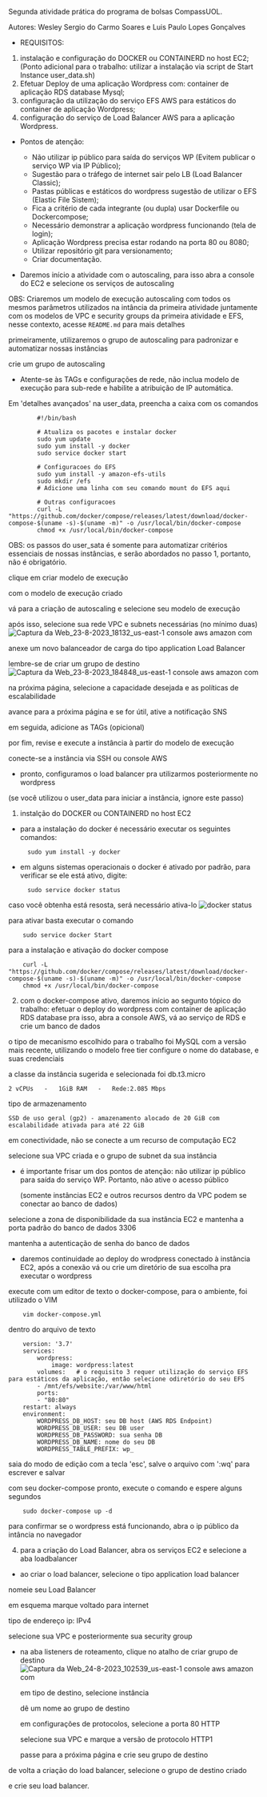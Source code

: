 Segunda atividade prática do programa de bolsas CompassUOL.

Autores: Wesley Sergio do Carmo Soares e Luis Paulo Lopes Gonçalves

- REQUISITOS:
1. instalação e configuração do DOCKER ou CONTAINERD no host EC2;
(Ponto adicional para o trabalho: utilizar a instalação via script de Start Instance user_data.sh)
2. Efetuar Deploy de uma aplicação Wordpress com: container de aplicação RDS database Mysql;
3. configuração da utilização do serviço EFS AWS para estáticos do container de aplicação Wordpress;
4. configuração do serviço de Load Balancer AWS para a aplicação Wordpress.

- Pontos de atenção:
  	- Não utilizar ip público para saída do serviços WP (Evitem publicar o serviço WP via IP Público);
  	- Sugestão para o tráfego de internet sair pelo LB (Load Balancer Classic);
	- Pastas públicas e estáticos do wordpress sugestão de utilizar o EFS (Elastic File Sistem);
    - Fica a critério de cada integrante (ou dupla) usar Dockerfile ou Dockercompose;
    - Necessário demonstrar a aplicação wordpress funcionando (tela de login);
    - Aplicação Wordpress precisa estar rodando na porta 80 ou 8080;
    - Utilizar repositório git para versionamento;
    - Criar documentação.

- Daremos início a atividade com o autoscaling, para isso abra a console do EC2 e selecione os serviços de autoscaling
  
OBS: Criaremos um modelo de execução autoscaling com todos os mesmos parâmetros utilizados na intância da primeira atividade juntamente com
os modelos de VPC e security groups da primeira atividade e EFS, nesse contexto, acesse ``README.md`` para mais detalhes

primeiramente, utilizaremos o grupo de autoscaling para padronizar e automatizar nossas instâncias

crie um grupo de autoscaling 

- Atente-se às TAGs e configurações de rede, não inclua modelo de execução para sub-rede e habilite a atribuição de IP automática.

 Em 'detalhes avançados' na  user_data, preencha a caixa com os comandos

            #!/bin/bash

            # Atualiza os pacotes e instalar docker
            sudo yum update
            sudo yum install -y docker
            sudo service docker start

            # Configuracoes do EFS
            sudo yum install -y amazon-efs-utils
            sudo mkdir /efs
            # Adicione uma linha com seu comando mount do EFS aqui

            # Outras configuracoes
            curl -L "https://github.com/docker/compose/releases/latest/download/docker-compose-$(uname -s)-$(uname -m)" -o /usr/local/bin/docker-compose
            chmod +x /usr/local/bin/docker-compose

OBS: os passos do user_sata é somente para automatizar critérios essenciais de nossas instâncias,
e serão abordados no passo 1, portanto, não é obrigatório.

clique em criar modelo de execução

com o modelo de execução criado

vá para a criação de autoscaling e selecione seu modelo de execução

após isso, selecione sua rede VPC e subnets necessárias (no mínimo duas)
![Captura da Web_23-8-2023_18132_us-east-1 console aws amazon com](https://github.com/uWalker-X/AWS-Compass/assets/138799292/77757ac3-5623-4a8a-a470-0b468c818c6a)

anexe um novo balanceador de carga do tipo application Load Balancer

lembre-se de criar um grupo de destino
![Captura da Web_23-8-2023_184848_us-east-1 console aws amazon com](https://github.com/uWalker-X/AWS-Compass/assets/138799292/4f4bb954-c778-433d-a3c3-c63b63672a64)

na próxima página, selecione a capacidade desejada e as políticas de escalabilidade

avance para a próxima página e se for útil, ative a notificação SNS

em seguida, adicione as TAGs (opicional)

por fim, revise e execute a instância à partir do modelo de execução

conecte-se a instância via SSH ou console AWS


- pronto, configuramos o load balancer pra utilizarmos posteriormente no wordpress


(se você utilizou o user_data para iniciar a instância, ignore este passo)

1. instalção do DOCKER ou CONTAINERD no host EC2
- para a instalação do docker é necessário executar os seguintes comandos:

		sudo yum install -y docker

- em alguns sistemas operacionais o docker é ativado por padrão, para verificar se ele está ativo, digite:

		sudo service docker status
  
caso você obtenha está resosta, será necessário ativa-lo
![docker status](https://github.com/uWalker-X/AWS-Compass/assets/138799292/dfc4c5e8-4185-46cb-83cf-15b757224637)

para ativar basta executar o comando

		sudo service docker Start
para a instalação e ativação do docker compose

        curl -L "https://github.com/docker/compose/releases/latest/download/docker-compose-$(uname -s)-$(uname -m)" -o /usr/local/bin/docker-compose
        chmod +x /usr/local/bin/docker-compose
		
2. com o docker-compose ativo, daremos início ao segunto tópico do trabalho: efetuar o deploy do wordpress com container de aplicação RDS database
    pra isso, abra a console AWS, vá ao serviço de RDS e crie um banco de dados
	
o tipo de mecanismo escolhido para o trabalho foi MySQL com a versão mais recente, utilizando o modelo free tier
configure o nome do database, e suas credenciais
    
a classe da instância sugerida e selecionada foi db.t3.micro

	2 vCPUs   -   1GiB RAM   -   Rede:2.085 Mbps

tipo de armazenamento
        
	SSD de uso geral (gp2) - amazenamento alocado de 20 GiB com escalabilidade ativada para até 22 GiB

em conectividade, não se conecte a um recurso de computação EC2

selecione sua VPC criada e o grupo de subnet da sua instância
- é importante frisar um dos pontos de atenção: não utilizar ip público para saída do serviço WP.
  Portanto, não ative o acesso público

  (somente instâncias EC2 e outros recursos dentro da VPC podem se conectar ao banco de dados)

selecione a zona de disponibilidade da sua instância EC2 e mantenha a porta padrão do banco de dados 3306

mantenha a autenticação de senha do banco de dados

  - daremos continuidade ao deploy do wrodpress conectado à instância EC2, após a conexão
    vá ou crie um diretório de sua escolha pra executar o wordpress

execute com um editor de texto o docker-compose, para o ambiente, foi utilizado o VIM



		vim docker-compose.yml

dentro do arquivo de texto

        version: '3.7'
        services:
            wordpress:
                image: wordpress:latest
            volumes:   # o requisito 3 requer utilização do serviço EFS para estáticos da aplicação, entâo selecione odiretório do seu EFS
            - /mnt/efs/website:/var/www/html
            ports:
            - "80:80"
        restart: always
        environment:
            WORDPRESS_DB_HOST: seu DB host (AWS RDS Endpoint)
            WORDPRESS_DB_USER: seu DB user
            WORDPRESS_DB_PASSWORD: sua senha DB 
            WORDPRESS_DB_NAME: nome do seu DB
            WORDPRESS_TABLE_PREFIX: wp_

saia do modo de edição com a tecla 'esc', salve o arquivo com ':wq' para escrever e salvar

com seu docker-compose pronto, execute o comando e espere alguns segundos
        
		sudo docker-compose up -d
para confirmar se o wordpress está funcionando, abra o ip público da intância no navegador

4. para a criação do Load Balancer, abra os serviços EC2 e selecione a aba loadbalancer
- ao criar o load balancer, selecione o tipo application load balancer

nomeie seu Load Balancer

em esquema marque voltado para internet

tipo de endereço ip: IPv4

selecione sua VPC e posteriormente sua security group

- na aba listeners de roteamento, clique no atalho de criar grupo de destino
  ![Captura da Web_24-8-2023_102539_us-east-1 console aws amazon com](https://github.com/uWalker-X/AWS-Compass/assets/138799292/b4cfdd94-0867-4d0b-9105-d7ccb31c3dd8)

  em tipo de destino, selecione instância

  dê um nome ao grupo de destino

  em configurações de protocolos, selecione a porta 80 HTTP

  selecione sua VPC e marque a versão de protocolo HTTP1

  passe para a próxima página e crie seu grupo de destino

de volta a criação do load balancer, selecione o grupo de destino criado

e crie seu load balancer.
